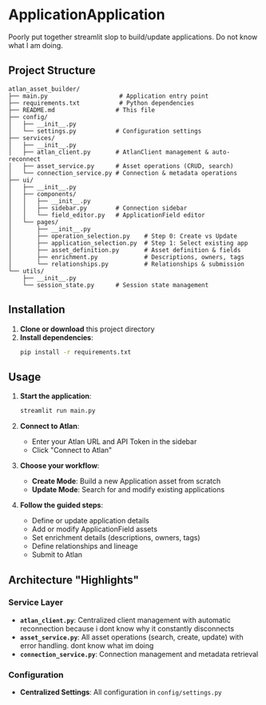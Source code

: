 # ApplicationApplication

Poorly put together streamlit slop to build/update applications. Do not know what I am doing.

## Project Structure

```
atlan_asset_builder/
├── main.py                    # Application entry point
├── requirements.txt           # Python dependencies
├── README.md                 # This file
├── config/
│   ├── __init__.py
│   └── settings.py           # Configuration settings
├── services/
│   ├── __init__.py
│   ├── atlan_client.py       # AtlanClient management & auto-reconnect
│   ├── asset_service.py      # Asset operations (CRUD, search)
│   └── connection_service.py # Connection & metadata operations
├── ui/
│   ├── __init__.py
│   ├── components/
│   │   ├── __init__.py
│   │   ├── sidebar.py        # Connection sidebar
│   │   └── field_editor.py   # ApplicationField editor
│   └── pages/
│       ├── __init__.py
│       ├── operation_selection.py    # Step 0: Create vs Update
│       ├── application_selection.py  # Step 1: Select existing app
│       ├── asset_definition.py       # Asset definition & fields
│       ├── enrichment.py             # Descriptions, owners, tags
│       └── relationships.py          # Relationships & submission
└── utils/
    ├── __init__.py
    └── session_state.py      # Session state management
```

## Installation

1. **Clone or download** this project directory
2. **Install dependencies**:
   ```bash
   pip install -r requirements.txt
   ```

## Usage

1. **Start the application**:
   ```bash
   streamlit run main.py
   ```

2. **Connect to Atlan**:
   - Enter your Atlan URL and API Token in the sidebar
   - Click "Connect to Atlan"

3. **Choose your workflow**:
   - **Create Mode**: Build a new Application asset from scratch
   - **Update Mode**: Search for and modify existing applications

4. **Follow the guided steps**:
   - Define or update application details
   - Add or modify ApplicationField assets
   - Set enrichment details (descriptions, owners, tags)
   - Define relationships and lineage
   - Submit to Atlan

## Architecture "Highlights"

### Service Layer
- **`atlan_client.py`**: Centralized client management with automatic reconnection because i dont know why it constantly disconnects
- **`asset_service.py`**: All asset operations (search, create, update) with error handling. dont know what im doing
- **`connection_service.py`**: Connection management and metadata retrieval

### Configuration
- **Centralized Settings**: All configuration in `config/settings.py`
